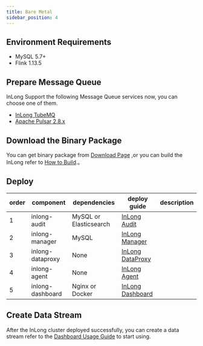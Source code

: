 ```yaml
---
title: Bare Metal
sidebar_position: 4
---
```


## Environment Requirements
- MySQL 5.7+
- Flink 1.13.5

## Prepare Message Queue
InLong Support the following Message Queue services now, you can choose one of them.
- [InLong TubeMQ](modules/tubemq/quick_start.md)
- [Apache Pulsar 2.8.x](https://pulsar.apache.org/docs/en/2.8.1/standalone/)

## Download the Binary Package
You can get binary package from [Download Page](https://inlong.apache.org/download/) ,or you can build the InLong refer to [How to Build](quick_start/how_to_build.md).。

## Deploy
| order |  component | dependencies | deploy guide                                                          | description |
|-----| ----  | ----  |-----------------------------------------------------------------------| ---- |
| 1   | inlong-audit | MySQL or Elasticsearch | [InLong Audit](modules/audit/quick_start.md)                          |  |
| 2   | inlong-manager | MySQL  | [InLong Manager](modules/manager/quick_start.md)                      |  |
| 3   | inlong-dataproxy | None | [InLong DataProxy](modules/dataproxy/quick_start.md)                  |  |
| 4   | inlong-agent | None | [InLong Agent](modules/agent/quick_start.md)                          |  |
| 5   | inlong-dashboard | Nginx or Docker | [InLong Dashboard](modules/dashboard/quick_start.md)                    | |

## Create Data Stream
After the InLong cluster deployed successfully, you can create a data stream refer to the [Dashboard Usage Guide](user_guide/dashboard_usage.md) to start using.